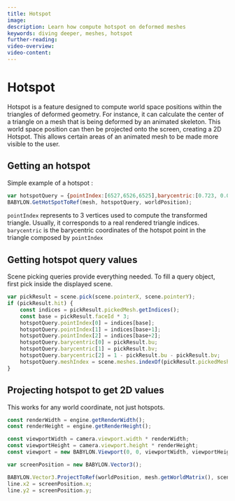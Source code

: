```yaml
---
title: Hotspot
image: 
description: Learn how compute hotspot on deformed meshes
keywords: diving deeper, meshes, hotspot
further-reading:
video-overview:
video-content:
---
```


# Hotspot

Hotspot is a feature designed to compute world space positions within the triangles of deformed geometry. For instance, it can calculate the center of a triangle on a mesh that is being deformed by an animated skeleton. This world space position can then be projected onto the screen, creating a 2D Hotspot. This allows certain areas of an animated mesh to be made more visible to the user.

## Getting an hotspot

Simple example of a hotspot :
```javascript
var hotspotQuery = {pointIndex:[6527,6526,6525],barycentric:[0.723, 0.079, 0.196]};
BABYLON.GetHotSpotToRef(mesh, hotspotQuery, worldPosition);
```

`pointIndex` represents to 3 vertices used to compute the transformed triangle. Usually, it corresponds to a real rendered triangle indices.
`barycentric` is the barycentric coordinates of the hotspot point in the triangle composed by `pointIndex`

## Getting hotspot query values

Scene picking queries provide everything needed. To fill a query object, first pick inside the displayed scene.

```javascript
var pickResult = scene.pick(scene.pointerX, scene.pointerY);
if (pickResult.hit) {
    const indices = pickResult.pickedMesh.getIndices();
    const base = pickResult.faceId * 3;
    hotspotQuery.pointIndex[0] = indices[base];
    hotspotQuery.pointIndex[1] = indices[base+1];
    hotspotQuery.pointIndex[2] = indices[base+2];
    hotspotQuery.barycentric[0] = pickResult.bu;
    hotspotQuery.barycentric[1] = pickResult.bv;
    hotspotQuery.barycentric[2] = 1 - pickResult.bu - pickResult.bv;
    hotspotQuery.meshIndex = scene.meshes.indexOf(pickResult.pickedMesh);
}	
```

## Projecting hotspot to get 2D values

This works for any world coordinate, not just hotspots.

```javascript
const renderWidth = engine.getRenderWidth();
const renderHeight = engine.getRenderHeight();

const viewportWidth = camera.viewport.width * renderWidth;
const viewportHeight = camera.viewport.height * renderHeight;
const viewport = new BABYLON.Viewport(0, 0, viewportWidth, viewportHeight);

var screenPosition = new BABYLON.Vector3();

BABYLON.Vector3.ProjectToRef(worldPosition, mesh.getWorldMatrix(), scene.getTransformMatrix(), viewport, screenPosition);
line.x2 = screenPosition.x;
line.y2 = screenPosition.y;
```

<Playground id="#BQOFIX#7" title="Simple Example of Mesh Hotspot" description="Hotspot hooked to a animated skinned mesh."/>
